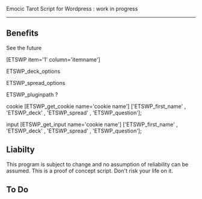 Emocic Tarot Script for Wordpress : work in progress



-------------------------------------

## Benefits

See the future

[ETSWP item='1' column='itemname']

ETSWP_deck_options

ETSWP_spread_options

ETSWP_pluginpath ?

cookie [ETSWP_get_cookie name='cookie name'] ['ETSWP_first_name' , 'ETSWP_deck' , 'ETSWP_spread' , 'ETSWP_question'];

input [ETSWP_get_input name='cookie name'] ['ETSWP_first_name' , 'ETSWP_deck' , 'ETSWP_spread' , 'ETSWP_question'];

## Liabilty

This program is subject to change and no assumption of reliability can be assumed.
This is a proof of concept script. Don't risk your life on it.

## To Do

